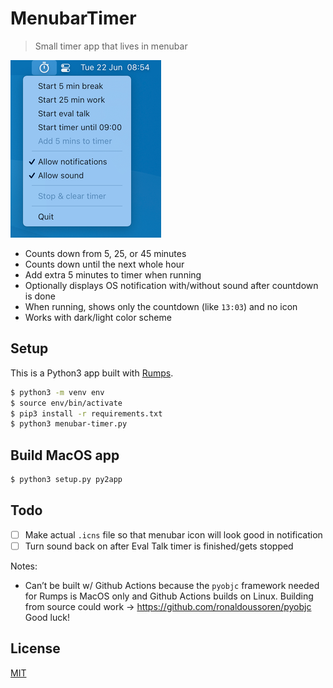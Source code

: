 # MenubarTimer

> Small timer app that lives in menubar

![](screenshot.png)

- Counts down from 5, 25, or 45 minutes
- Counts down until the next whole hour
- Add extra 5 minutes to timer when running
- Optionally displays OS notification with/without sound after countdown is done
- When running, shows only the countdown (like `13:03`) and no icon
- Works with dark/light color scheme

## Setup

This is a Python3 app built with [Rumps](https://rumps.readthedocs.io/en/latest/index.html).

```bash
$ python3 -m venv env
$ source env/bin/activate
$ pip3 install -r requirements.txt
$ python3 menubar-timer.py
```

## Build MacOS app

```bash
$ python3 setup.py py2app
```

## Todo

- [ ] Make actual `.icns` file so that menubar icon will look good in notification
- [ ] Turn sound back on after Eval Talk timer is finished/gets stopped

Notes:

- Can’t be built w/ Github Actions because the `pyobjc` framework needed for Rumps is MacOS only and Github Actions builds on Linux. Building from source could work -> https://github.com/ronaldoussoren/pyobjc Good luck!

## License

[MIT](license)
